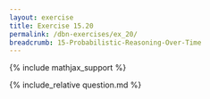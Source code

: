 ```yaml
---
layout: exercise
title: Exercise 15.20
permalink: /dbn-exercises/ex_20/
breadcrumb: 15-Probabilistic-Reasoning-Over-Time
---
```


{% include mathjax_support %}

<div><i class="arrow-up loader" data-chapter="dbn-exercises" data-exercise="ex_20" data-rating="0"></i></div>
{% include_relative question.md %}
